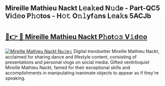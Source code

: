 ## Mireille Mathieu Nackt L𝚎a𝚔ed N𝚞𝚍e - Part-QC5 Vi𝚍𝚎o P𝚑𝚘tos - H𝚘𝚝 O𝚗𝚕yf𝚊ns L𝚎a𝚔s 5ACJb

# <h2><a href="http://kf8nm0.oniu.top/?m=Mireille+Mathieu+Nackt">🔗👉 🔴 Mireille Mathieu Nackt P𝚑ot𝚘𝚜 V𝚒d𝚎o</a></h2>

[![Mireille Mathieu Nackt Nu𝚍e𝚜](https://i.imgur.com/0qMVB7G.gif)](http://kf8nm0.oniu.top/?m=Mireille+Mathieu+Nackt)
Digital trendsetter Mireille Mathieu Nackt, acclaimed for sharing dance and lifestyle content, consisting of presentations and personal vlogs on social media. Gifted ventriloquist Mireille Mathieu Nackt, famed for their exceptional skills and accomplishments in manipulating inanimate objects to appear as if they're speaking.  
